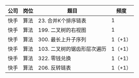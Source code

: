 | 公司 | 岗位 | 题目    | 频度     |
|----|----|------------------|-------|
| 快手 | 算法 | 23. 合并K个排序链表     | 1     |
| 快手 | 算法 | 199. 二叉树的右视图     | 1     |
| 快手 | 算法 | 300.  最长上升子序列    | 1（+1） |
| 快手 | 算法 | 103. 二叉树的锯齿形层次遍历 | 1（+1） |
| 快手 | 算法 | 322. 零钱兑换        | 1（+1） |
| 快手 | 算法 | 206. 反转链表        | 1（+1） |

